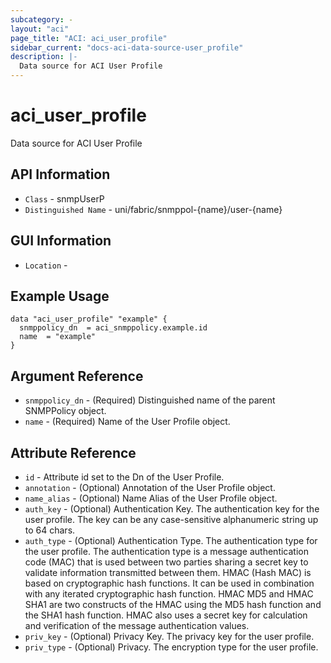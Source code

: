 ```yaml
---
subcategory: -
layout: "aci"
page_title: "ACI: aci_user_profile"
sidebar_current: "docs-aci-data-source-user_profile"
description: |-
  Data source for ACI User Profile
---
```


# aci_user_profile #

Data source for ACI User Profile


## API Information ##

* `Class` - snmpUserP
* `Distinguished Name` - uni/fabric/snmppol-{name}/user-{name}

## GUI Information ##

* `Location` - 


## Example Usage ##

```hcl
data "aci_user_profile" "example" {
  snmppolicy_dn  = aci_snmppolicy.example.id
  name  = "example"
}
```

## Argument Reference ##

* `snmppolicy_dn` - (Required) Distinguished name of the parent SNMPPolicy object.
* `name` - (Required) Name of the User Profile object.

## Attribute Reference ##
* `id` - Attribute id set to the Dn of the User Profile.
* `annotation` - (Optional) Annotation of the User Profile object.
* `name_alias` - (Optional) Name Alias of the User Profile object.
* `auth_key` - (Optional) Authentication Key. The authentication key for the user profile. The key can be any case-sensitive alphanumeric string up to 64 chars.
* `auth_type` - (Optional) Authentication Type. The authentication type for the user profile. The authentication type is a message authentication code (MAC) that is used between two parties sharing a secret key to validate information transmitted between them. HMAC (Hash MAC) is based on cryptographic hash functions. It can be used in combination with any iterated cryptographic hash function. HMAC MD5 and HMAC SHA1 are two constructs of the HMAC using the MD5 hash function and the SHA1 hash function. HMAC also uses a secret key for calculation and verification of the message authentication values.
* `priv_key` - (Optional) Privacy Key. The privacy key for the user profile.
* `priv_type` - (Optional) Privacy. The encryption type for the user profile.
